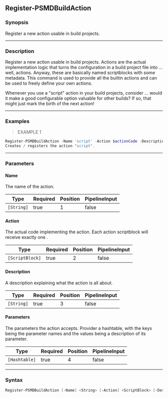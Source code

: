 Register-PSMDBuildAction
------------------------

### Synopsis
Register a new action usable in build projects.

---

### Description

Register a new action usable in build projects.
Actions are the actual implementation logic that turns the configuration in a build project file into ... well, actions.
Anyway, these are basically named scriptblocks with some metadata.
This command is used to provide all the builtin actions and can be used to freely define your own actions.

Whenever you use a "script" action in your build projects, consider ... would it make a good configurable option valuable for other builds?
If so, that might just mark the birth of the next action!

---

### Examples
> EXAMPLE 1

```PowerShell
Register-PSMDBuildAction -Name 'script' -Action $actionCode -Description 'Execute a custom scriptfile as part of your workflow' -Parameters $parameters
Creates / registers the action "script".
```

---

### Parameters
#### **Name**
The name of the action.

|Type      |Required|Position|PipelineInput|
|----------|--------|--------|-------------|
|`[String]`|true    |1       |false        |

#### **Action**
The actual code implementing the action.
Each action scriptblock will receive exactly one .

|Type           |Required|Position|PipelineInput|
|---------------|--------|--------|-------------|
|`[ScriptBlock]`|true    |2       |false        |

#### **Description**
A description explaining what the action is all about.

|Type      |Required|Position|PipelineInput|
|----------|--------|--------|-------------|
|`[String]`|true    |3       |false        |

#### **Parameters**
The parameters the action accepts.
Provider a hashtable, with the keys being the parameter names and the values being a description of its parameter.

|Type         |Required|Position|PipelineInput|
|-------------|--------|--------|-------------|
|`[Hashtable]`|true    |4       |false        |

---

### Syntax
```PowerShell
Register-PSMDBuildAction [-Name] <String> [-Action] <ScriptBlock> [-Description] <String> [-Parameters] <Hashtable> [<CommonParameters>]
```
